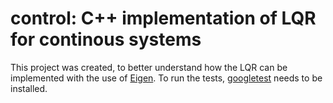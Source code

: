 # control: C++ implementation of LQR for continous systems

This project was created, to better understand how the LQR can be implemented with the use of [Eigen](https://http://eigen.tuxfamily.org). To run the tests, [googletest](https://github.com/google/googletest) needs to be installed.

